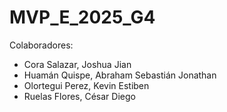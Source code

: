 # MVP_E_2025_G4
Colaboradores:
- Cora Salazar, Joshua Jian
- Huamán Quispe, Abraham Sebastián Jonathan
- Olortegui Perez, Kevin Estiben
- Ruelas Flores, César Diego